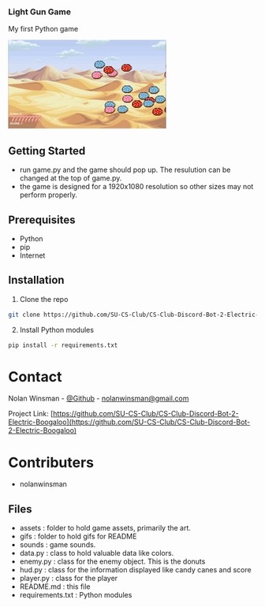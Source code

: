 ### Light Gun Game

My first Python game

![](gifs/gameplay.gif)

## Getting Started

- run game.py and the game should pop up. The resulution can be changed at the top of game.py.
- the game is designed for a 1920x1080 resolution so other sizes may not perform properly.

## Prerequisites

* Python
* pip
* Internet

## Installation

1. Clone the repo
```sh
git clone https://github.com/SU-CS-Club/CS-Club-Discord-Bot-2-Electric-Boogaloo
```
2. Install Python modules
```sh
pip install -r requirements.txt
```

# Contact

Nolan Winsman - [@Github](https://github.com/nolanwinsman) - nolanwinsman@gmail.com

Project Link: [https://github.com/SU-CS-Club/CS-Club-Discord-Bot-2-Electric-Boogaloo](https://github.com/SU-CS-Club/CS-Club-Discord-Bot-2-Electric-Boogaloo)

# Contributers
- nolanwinsman

## Files

- assets : folder to hold game assets, primarily the art.
- gifs : folder to hold gifs for README
- sounds : game sounds.
- data.py : class to hold valuable data like colors.
- enemy.py : class for the enemy object. This is the donuts
- hud.py : class for the information displayed like candy canes and score
- player.py : class for the player
- README.md : this file
- requirements.txt : Python modules

